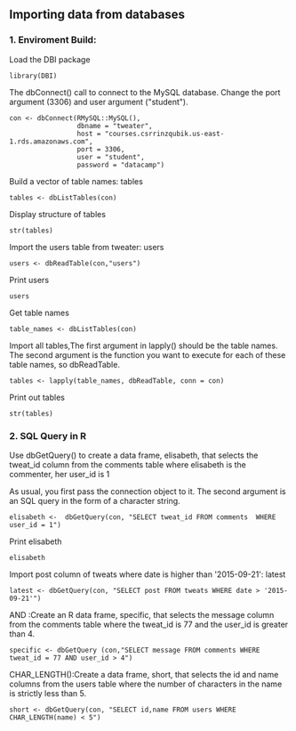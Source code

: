## Importing data from databases 
### 1. Enviroment Build:
Load the DBI package
```
library(DBI)
```
The dbConnect() call to connect to the MySQL database. Change the port argument (3306) and user argument ("student").
```
con <- dbConnect(RMySQL::MySQL(), 
                 dbname = "tweater", 
                 host = "courses.csrrinzqubik.us-east-1.rds.amazonaws.com", 
                 port = 3306,
                 user = "student",
                 password = "datacamp")
```
Build a vector of table names: tables
```
tables <- dbListTables(con)
```

Display structure of tables
```
str(tables)
```
Import the users table from tweater: users
```
users <- dbReadTable(con,"users")
```

Print users
```
users
```
Get table names
```
table_names <- dbListTables(con)
```
Import all tables,The first argument in lapply() should be the table names. The second argument is the function you want to execute for each of these table names, so dbReadTable.
```
tables <- lapply(table_names, dbReadTable, conn = con)
```
Print out tables
```
str(tables)
```
### 2. SQL Query in R

 Use dbGetQuery() to create a data frame, elisabeth, that selects the tweat_id column from the comments table where elisabeth is the commenter, her user_id is 1
 
 As usual, you first pass the connection object to it. The second argument is an SQL query in the form of a character string. 
 
```
elisabeth <-  dbGetQuery(con, "SELECT tweat_id FROM comments  WHERE user_id = 1")
```
Print elisabeth
```
elisabeth
```
Import post column of tweats where date is higher than '2015-09-21': latest
```
latest <- dbGetQuery(con, "SELECT post FROM tweats WHERE date > '2015-09-21'")
```
AND :Create an R data frame, specific, that selects the message column from the comments table where the tweat_id is 77 and the user_id is greater than 4.
```
specific <- dbGetQuery (con,"SELECT message FROM comments WHERE tweat_id = 77 AND user_id > 4")
```
CHAR_LENGTH():Create a data frame, short, that selects the id and name columns from the users table where the number of characters in the name is strictly less than 5.
```
short <- dbGetQuery(con, "SELECT id,name FROM users WHERE CHAR_LENGTH(name) < 5")
```
